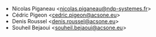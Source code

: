 - Nicolas Piganeau \<<nicolas.piganeau@ndp-systemes.fr>\>
- Cédric Pigeon \<<cedric.pigeon@acsone.eu>\>
- Denis Roussel \<<denis.roussel@acsone.eu>\>
- Souheil Bejaoui \<<souheil.bejaoui@acsone.eu>\>
